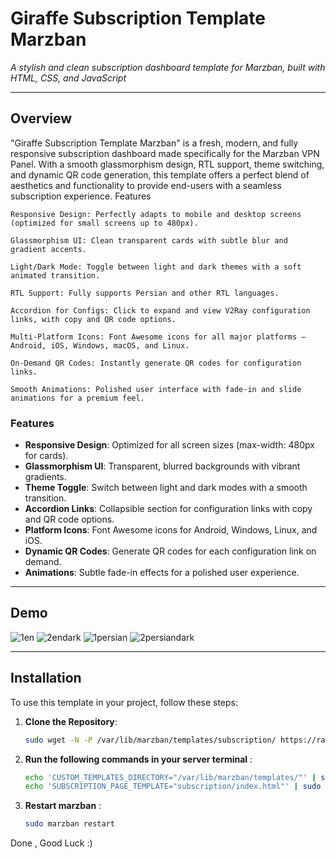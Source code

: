 # Giraffe Subscription Template Marzban

*A stylish and clean subscription dashboard template for Marzban, built with HTML, CSS, and JavaScript*

---

## Overview

"Giraffe Subscription Template Marzban" is a fresh, modern, and fully responsive subscription dashboard made specifically for the Marzban VPN Panel. With a smooth glassmorphism design, RTL support, theme switching, and dynamic QR code generation, this template offers a perfect blend of aesthetics and functionality to provide end-users with a seamless subscription experience.
Features

    Responsive Design: Perfectly adapts to mobile and desktop screens (optimized for small screens up to 480px).

    Glassmorphism UI: Clean transparent cards with subtle blur and gradient accents.

    Light/Dark Mode: Toggle between light and dark themes with a soft animated transition.

    RTL Support: Fully supports Persian and other RTL languages.

    Accordion for Configs: Click to expand and view V2Ray configuration links, with copy and QR code options.

    Multi-Platform Icons: Font Awesome icons for all major platforms – Android, iOS, Windows, macOS, and Linux.

    On-Demand QR Codes: Instantly generate QR codes for configuration links.

    Smooth Animations: Polished user interface with fade-in and slide animations for a premium feel.
    

### Features
- **Responsive Design**: Optimized for all screen sizes (max-width: 480px for cards).
- **Glassmorphism UI**: Transparent, blurred backgrounds with vibrant gradients.
- **Theme Toggle**: Switch between light and dark modes with a smooth transition.
- **Accordion Links**: Collapsible section for configuration links with copy and QR code options.
- **Platform Icons**: Font Awesome icons for Android, Windows, Linux, and iOS.
- **Dynamic QR Codes**: Generate QR codes for each configuration link on demand.
- **Animations**: Subtle fade-in effects for a polished user experience.

---

## Demo
![1en](https://github.com/user-attachments/assets/db14fe19-42bb-4fd3-832f-2269c5881d17)
![2endark](https://github.com/user-attachments/assets/ae865498-2801-42eb-83ad-7977b9970254)
![1persian](https://github.com/user-attachments/assets/9c3edac6-b421-4757-b523-c93491ba7317)
![2persiandark](https://github.com/user-attachments/assets/49988a71-7f86-46fc-9d3f-cfec46f7db5f)



---

## Installation

To use this template in your project, follow these steps:

1. **Clone the Repository**:
   ```bash
   sudo wget -N -P /var/lib/marzban/templates/subscription/ https://raw.githubusercontent.com/pourjavadi/GiraffeSubscription/refs/heads/main/index.html
2. **Run the following commands in your server terminal** :
   ```bash
   echo 'CUSTOM_TEMPLATES_DIRECTORY="/var/lib/marzban/templates/"' | sudo tee -a /opt/marzban/.env
   echo 'SUBSCRIPTION_PAGE_TEMPLATE="subscription/index.html"' | sudo tee -a /opt/marzban/.env
3. **Restart marzban** :
   ```bash
   sudo marzban restart
Done , Good Luck :)
